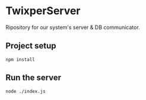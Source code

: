 # TwixperServer
Ripository for our system's server & DB communicator.

## Project setup
```
npm install
```

## Run the server
```
node ./index.js
```
